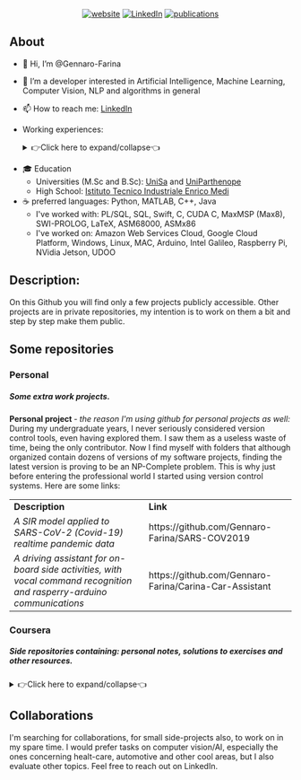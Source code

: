 <p align="center">
  <a href=""><img title="website" alt="website" src="https://img.shields.io/badge/Webpage-black?style=for-the-badge&logo=googlehome"></a>
  <a href="https://it.linkedin.com/in/gennarofarina"><img alt="LinkedIn" title="LinkedIn"src="https://img.shields.io/badge/linkedin-%230077B5.svg?&style=for-the-badge&logo=linkedin&logoColor=white"></a>
  <a href="https://www.researchgate.net/profile/Gennaro-Farina"><img alt="publications" title="publications"src="https://img.shields.io/badge/Publications-darkgreen?style=for-the-badge&logo=researchgate"></a>
    <!--<a href="https://www.buymeacoffee.com/"><img alt="buyMeACoffee" title="buyMeACoffee"src="https://img.shields.io/badge/BuyMeACoffee-brown?style=for-the-badge&logo=buy-me-a-coffee&logoColor=white"></a>-->
</p>

<b>About</b>
---


- 👋 Hi, I’m @Gennaro-Farina
- 👀 I’m a developer interested in Artificial Intelligence, Machine Learning, Computer Vision, NLP and algorithms in general
- 📫 How to reach me: <a href="https://www.linkedin.com/in/gennarofarina/" >LinkedIn</a>
- Working<!--/Academic--> experiences:

  <details>
  <summary> 👉Click here to expand/collapse👈
  </summary>

    <p>

     <div>
        <table>
          <tr>
            <td> Company name/affiliation</td>
            <td> Sub-division </td>
            <td> Tags </td>
          </tr>
          <tr>
            <td> <a href= "https://www.almawave.it/it/">Almawave</a> (current)</td>
            <td> Cognitive solutions </td>
            <td> Natural Language Processing, AI </td>
          </tr>
          <tr>
            <td> <a href="https://capgemini-engineering.com/it/it/" > Capgemini Engineering </td>
            <td> Advanced Signal Processing and Cognitive Computing </td>
            <td> Algorithms, Computer Vision, Clustering, Optimization, AI</td>
          </tr>
          <tr>
            <td> <a href="https://www.uniparthenope.it/" > Università degli Studi di Napoli Parthenope </td>
            <td> <a href="https://informatica.uniparthenope.it/index.php/it/"> Computer Science department</a> </td>
            <td> Database class tutor, SQL, PL/SQL, NoSQL </td>
          </tr>
           <tr>
            <td> <a href="https://www.consorzio-cini.it/index.php/it/" > Consorzio Interuniversitario Nazionale per l’Informatica </td>
            <td> </td>
            <td> Image Processing, Computer Vision </td>
          </tr>
      </table>
    </div>
    </p>
  </details> 


<!-- not collapsible
  <table>
  <tr>
    <td> Company name/affiliation</td>
    <td> Sub-division </td>
    <td> Tags </td>
  </tr>
   
  <tr>
    <td> <a href= "https://www.almawave.it/it/">Almawave</a> (current)</td>
    <td> Cognitive solutions </td>
    <td> Natural Language Processing, AI </td>
  </tr>
    
  <tr>
    <td> <a href="https://capgemini-engineering.com/it/it/" > Capgemini Engineering </td>
    <td> Advanced Signal Processing and Cognitive Computing </td>
    <td> Algorithms, Computer Vision, Clustering, Optimization, AI</td>
  </tr>
    
  <tr>
    <td> <a href="https://www.uniparthenope.it/" > Università degli Studi di Napoli Parthenope </td>
    <td> <a href="https://informatica.uniparthenope.it/index.php/it/"> Computer Science department</a> </td>
    <td> Database class tutor, SQL, PL/SQL, NoSQL </td>
  </tr>
    
   <tr>
    <td> <a href="https://www.consorzio-cini.it/index.php/it/" > Consorzio Interuniversitario Nazionale per l’Informatica </td>
    <td> </td>
    <td> Image Processing, Computer Vision </td>
  </tr>
  </table>
-->

- 🎓 Education <br> 
  - Universities (M.Sc and B.Sc): <a href="https://www.unisa.it/">UniSa</a> and <a href= "https://www.uniparthenope.it/"> UniParthenope</a> 
  - High School: <a href="https://www.itimedi.it/"> Istituto Tecnico Industriale Enrico Medi</a>
- ☕ preferred languages: Python, MATLAB, C++, Java
  - I've worked with: PL/SQL, SQL, Swift, C, CUDA C, MaxMSP (Max8), SWI-PROLOG, LaTeX, ASM68000, ASMx86
  - I've worked on: Amazon Web Services Cloud, Google Cloud Platform, Windows, Linux, MAC, Arduino, Intel Galileo, Raspberry Pi, NVidia Jetson, UDOO

<b>Description:</b>
---
<p>
 On this Github you will find only a few projects publicly accessible. Other projects are in private repositories, my intention is to work on them a bit and step by step  make them public.<br>
</p>

<b>Some repositories</b>
---
<h3>Personal </h3>
<h5> Some extra work projects.</h5>
    <p>
<b> Personal project </b> <i>- the reason I'm using github for personal projects as well:</i><br>
During my undergraduate years, I never seriously considered version control tools, even having explored them. I saw them as a useless waste of time, being the only contributor. Now I find myself with folders that although organized contain dozens of versions of my software projects, finding the latest version is proving to be an NP-Complete problem. This is why just before entering the professional world I started using version control systems.
      Here are some links:
</p>
<table>
  <tr>
    <td> <b>Description</b></td>
    <td> <b>Link </b></td>
  <tr>
    <td>
      <i> A SIR model applied to SARS-CoV-2 (Covid-19) realtime pandemic data</i>
    </td>
    <td>
        https://github.com/Gennaro-Farina/SARS-COV2019
    </td>
  </tr>
  <tr>
    <td>
      <i> A driving assistant for on-board side activities, with vocal command recognition and rasperry-arduino communications</i>
    </td>
    <td>
      https://github.com/Gennaro-Farina/Carina-Car-Assistant
    </td>
  </tr>
</table>

<h3> Coursera </h3>
<h5> Side repositories containing: personal notes, solutions to exercises and other resources. </h5>

<details>
  <summary> 👉Click here to expand/collapse👈
  </summary>

<p>
  <br>
Here are some side repository and personal notes on some online courses:
  
  > :warning: **If the links don't work**: I'm working on the unreachable repos to make them public(they are currently private) !
</p>
<table>
  <tr>
    <td> <b>Description</b></td>
    <td> <b>Link to repository</b> </td>
    <td> <b>Link to original course</b></td>
    <td> <b>Provider</b></td>
    <td> <b>Kind</b> </td>
  </tr>
  <tr>
    <td>
      DeepLearning.ai TF Developer specialization
    </td>
    <td>
        https://github.com/Gennaro-Farina/GF_DLAI_TFdeveloper
    </td>
    <td>
        https://www.coursera.org/professional-certificates/tensorflow-in-practice
    </td>
    <td>
        DeepLearning.ai
    </td>
    <td>
        Specialization
    </td>
  </tr>
  <!-- entry 2 -->
  <tr>
    <td>
      Natural Language Processing with Sequence Models
    </td>
    <td>
        https://github.com/Gennaro-Farina/GF_Coursera_NLP_with_seqModels
    </td>
    <td>
        https://www.coursera.org/learn/sequence-models-in-nlp?specialization=natural-language-processing
    </td>
     <td>
        DeepLearning.ai
    </td>
    <td>
        Course
    </td>
  </tr>
  <!-- entry 3 -->
  <tr>
    <td>
        Machine learning with Python
    </td>
    <td>
        https://github.com/Gennaro-Farina/Coursera-IBM-ML-course
    </td>
    <td>
        https://www.coursera.org/learn/machine-learning-with-python
    </td>
     <td>
        IBM
    </td>
    <td>
        Course
    </td>
  </tr>
</table>    
    
</details>

    
    
<b> Collaborations </b>
---
    
  I'm searching for collaborations, for small side-projects also, to work on in my spare time. I would prefer tasks on computer vision/AI, especially the ones concerning healt-care, automotive and other cool areas, but I also evaluate other topics. Feel free to reach out on LinkedIn.

<!--- - 💞️ I’m looking to collaborate on ... --->

<!---
Gennaro-Farina/Gennaro-Farina is a ✨ special ✨ repository because its `README.md` (this file) appears on your GitHub profile.
You can click the Preview link to take a look at your changes.

```diff
- text in red
+ text in green
! text in orange
# text in gray
@@ text in purple (and bold)@@
```
--->
